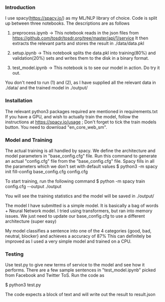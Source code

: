 ### Introduction

I use spacy(https://spacy.io/) as my ML/NLP library of choice.
Code is split up between three notebooks. The descriptions are as follows

1) preprocess.ipynb -> This notebook reads in the json files from https://github.com/tosdr/tosdr.org/tree/master/api/1/service
						It then extracts the relevant parts and stores the result in ./data/data.pkl

2) setup.ipynb      -> This notebook splits the data.pkl into training(80%) and validation(20%) sets and writes them to the disk in a binary format.

3) test_model.ipynb -> This notebook is to see our model in action. Do try it out.

You don't need to run (1) and (2), as I have supplied all the relevant data in ./data/ and the trained model in ./output/

### Installation

The relevant python3 packages required are mentioned in requirements.txt
If you have a GPU, and wish to actually train the model, follow the instructions at https://spacy.io/usage ; Don't forget to tick the train models button.
You need to download "en_core_web_sm".

### Model and Training

The actual training is all handled by spacy. We define the architecture and model parameters in "base_config.cfg" file.
Run this command to generate an actual "config.cfg" file from the "base_config.cfg" file. Spacy fills in all the parameters which we don't set with default values
$ python3 -m spacy init fill-config base_config.cfg config.cfg

To start training, run the following command
$ python -m spacy train config.cfg --output ./output

You will see the training statistics and the model will be saved in ./output/

The model I have submitted is a simple model. It is basically a bag of words + Neural Network model.
I tried using transformers, but ran into memory issues. We just need to update our base_config.cfg to use a different architecture (super easy)

My model classifies a sentence into one of the 4 categories {good, bad, neutral, blocker} and achieves a accuracy of 87%
This can definitely be improved as I used a very simple model and trained on a CPU.

### Testing

Use test.py to give new terms of service to the model and see how it performs.
There are a few sample sentences in "test_model.ipynb" picked from Facebook and Twitter ToS.
Run the code as

$ python3 test.py

The code expects a block of text and will write out the result to result.json

